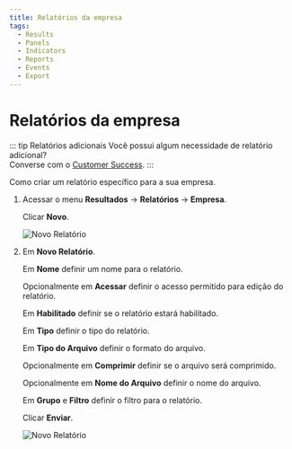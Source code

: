 ```yaml
---
title: Relatórios da empresa
tags:
  - Results
  - Panels
  - Indicators
  - Reports
  - Events
  - Export
---
```


# Relatórios da empresa

::: tip Relatórios adicionais
Você possui algum necessidade de relatório adicional?<br>
Converse com o [Customer Success](mailto:cs@phishx.io).
:::

Como criar um relatório específico para a sua empresa.

1. Acessar o menu **Resultados** -> **Relatórios** -> **Empresa**.

   Clicar **Novo**.

   ![Novo Relatório](https://cdn.phishx.io/phishx-docs/images/phishx_results_reports_company_01.webp)

2. Em **Novo Relatório**.

   Em **Nome** definir um nome para o relatório.

   Opcionalmente em **Acessar** definir o acesso permitido para edição do relatório.

   Em **Habilitado** definir se o relatório estará habilitado.

   Em **Tipo** definir o tipo do relatório.

   Em **Tipo do Arquivo** definir o formato do arquivo.

   Opcionalmente em **Comprimir** definir se o arquivo será comprimido.

   Opcionalmente em **Nome do Arquivo** definir o nome do arquivo.

   Em **Grupo** e **Filtro** definir o filtro para o relatório.

   Clicar **Enviar**.

   ![Novo Relatório](https://cdn.phishx.io/phishx-docs/images/phishx_results_reports_company_02.webp)
